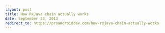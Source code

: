```yaml
---
layout: post
title: How RxJava chain actually works
date: September 23, 2013
redirect_to: https://proandroiddev.com/how-rxjava-chain-actually-works-2800692f7e13
---
```



